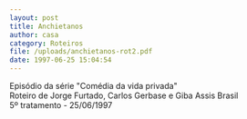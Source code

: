 ```yaml
---
layout: post
title: Anchietanos
author: casa
category: Roteiros
file: /uploads/anchietanos-rot2.pdf
date: 1997-06-25 15:04:54
---
```

Episódio da série "Comédia da vida privada"\
Roteiro de Jorge Furtado, Carlos Gerbase e Giba Assis Brasil\
5º tratamento - 25/06/1997